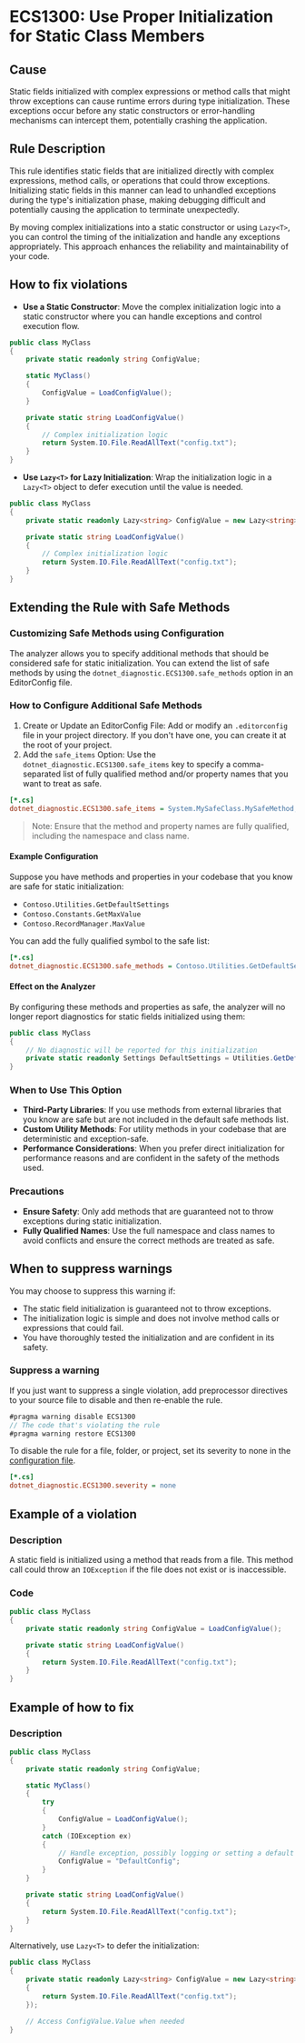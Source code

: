 # ECS1300: Use Proper Initialization for Static Class Members

## Cause

Static fields initialized with complex expressions or method calls that might throw exceptions can cause runtime errors during type initialization. These exceptions occur before any static constructors or error-handling mechanisms can intercept them, potentially crashing the application.

## Rule Description

This rule identifies static fields that are initialized directly with complex expressions, method calls, or operations that could throw exceptions. Initializing static fields in this manner can lead to unhandled exceptions during the type's initialization phase, making debugging difficult and potentially causing the application to terminate unexpectedly.

By moving complex initializations into a static constructor or using `Lazy<T>`, you can control the timing of the initialization and handle any exceptions appropriately. This approach enhances the reliability and maintainability of your code.

## How to fix violations

- **Use a Static Constructor**: Move the complex initialization logic into a static constructor where you can handle exceptions and control execution flow.

```csharp
public class MyClass
{
    private static readonly string ConfigValue;

    static MyClass()
    {
        ConfigValue = LoadConfigValue();
    }

    private static string LoadConfigValue()
    {
        // Complex initialization logic
        return System.IO.File.ReadAllText("config.txt");
    }
}
```

- **Use `Lazy<T>` for Lazy Initialization**: Wrap the initialization logic in a `Lazy<T>` object to defer execution until the value is needed.

```csharp
public class MyClass
{
    private static readonly Lazy<string> ConfigValue = new Lazy<string>(LoadConfigValue);

    private static string LoadConfigValue()
    {
        // Complex initialization logic
        return System.IO.File.ReadAllText("config.txt");
    }
}
```

## Extending the Rule with Safe Methods

### Customizing Safe Methods using Configuration

The analyzer allows you to specify additional methods that should be considered safe for static initialization. You can extend the list of safe methods by using the `dotnet_diagnostic.ECS1300.safe_methods` option in an EditorConfig file.

### How to Configure Additional Safe Methods

1. Create or Update an EditorConfig File: Add or modify an `.editorconfig` file in your project directory. If you don't have one, you can create it at the root of your project.
2. Add the `safe_items` Option: Use the `dotnet_diagnostic.ECS1300.safe_items` key to specify a comma-separated list of fully qualified method and/or property names that you want to treat as safe.

```ini
[*.cs]
dotnet_diagnostic.ECS1300.safe_items = System.MySafeClass.MySafeMethod, System.AnotherClass.AnotherSafeMethod
```

>Note: Ensure that the method and property names are fully qualified, including the namespace and class name.

#### Example Configuration

Suppose you have methods and properties in your codebase that you know are safe for static initialization:

- `Contoso.Utilities.GetDefaultSettings`
- `Contoso.Constants.GetMaxValue`
- `Contoso.RecordManager.MaxValue`

You can add the fully qualified symbol to the safe list:

```ini
[*.cs]
dotnet_diagnostic.ECS1300.safe_methods = Contoso.Utilities.GetDefaultSettings, Contoso.Constants.GetMaxValue, Contoso.RecordManager.MaxValue
```

#### Effect on the Analyzer
By configuring these methods and properties as safe, the analyzer will no longer report diagnostics for static fields initialized using them:

```csharp
public class MyClass
{
    // No diagnostic will be reported for this initialization
    private static readonly Settings DefaultSettings = Utilities.GetDefaultSettings();
}
```

### When to Use This Option

- **Third-Party Libraries**: If you use methods from external libraries that you know are safe but are not included in the default safe methods list.
- **Custom Utility Methods**: For utility methods in your codebase that are deterministic and exception-safe.
- **Performance Considerations**: When you prefer direct initialization for performance reasons and are confident in the safety of the methods used.

### Precautions

- **Ensure Safety**: Only add methods that are guaranteed not to throw exceptions during static initialization.
- **Fully Qualified Names**: Use the full namespace and class names to avoid conflicts and ensure the correct methods are treated as safe.

## When to suppress warnings

You may choose to suppress this warning if:

- The static field initialization is guaranteed not to throw exceptions.
- The initialization logic is simple and does not involve method calls or expressions that could fail.
- You have thoroughly tested the initialization and are confident in its safety.

### Suppress a warning

If you just want to suppress a single violation, add preprocessor directives to your source file to disable and then re-enable the rule.

```csharp
#pragma warning disable ECS1300
// The code that's violating the rule
#pragma warning restore ECS1300
```

To disable the rule for a file, folder, or project, set its severity to none in the [configuration file](https://learn.microsoft.com/en-us/dotnet/fundamentals/code-analysis/configuration-files).

```ini
[*.cs]
dotnet_diagnostic.ECS1300.severity = none
```

## Example of a violation

### Description

A static field is initialized using a method that reads from a file. This method call could throw an `IOException` if the file does not exist or is inaccessible.

### Code

```csharp
public class MyClass
{
    private static readonly string ConfigValue = LoadConfigValue();

    private static string LoadConfigValue()
    {
        return System.IO.File.ReadAllText("config.txt");
    }
}
```

## Example of how to fix

### Description

```csharp
public class MyClass
{
    private static readonly string ConfigValue;

    static MyClass()
    {
        try
        {
            ConfigValue = LoadConfigValue();
        }
        catch (IOException ex)
        {
            // Handle exception, possibly logging or setting a default value
            ConfigValue = "DefaultConfig";
        }
    }

    private static string LoadConfigValue()
    {
        return System.IO.File.ReadAllText("config.txt");
    }
}
```

Alternatively, use `Lazy<T>` to defer the initialization:

```csharp
public class MyClass
{
    private static readonly Lazy<string> ConfigValue = new Lazy<string>(() =>
    {
        return System.IO.File.ReadAllText("config.txt");
    });

    // Access ConfigValue.Value when needed
}
```